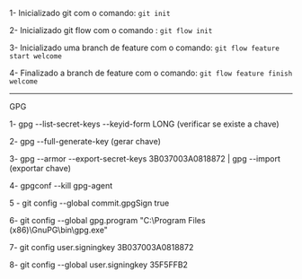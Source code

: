 1- Inicializado git com o comando: ```git init```

2- Inicializado git flow com o comando : ```git flow init```

3- Inicializado uma branch de feature com o comando: ```git flow feature start welcome```

4- Finalizado a branch de feature com o comando: ```git flow feature finish welcome```

    
________________________________
GPG

1- gpg --list-secret-keys --keyid-form LONG (verificar se existe a chave)

2- gpg --full-generate-key (gerar chave)

3- gpg --armor --export-secret-keys 3B037003A0818872 | gpg --import (exportar chave)

4- gpgconf --kill gpg-agent

5 - git config --global commit.gpgSign true

6-  git config --global gpg.program "C:\Program Files (x86)\GnuPG\bin\gpg.exe"

7- git config user.signingkey 3B037003A0818872
  
8- git config --global user.signingkey 35F5FFB2
